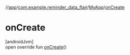 //[app](../../../index.md)/[com.example.reminder_data_flair](../index.md)/[MyApp](index.md)/[onCreate](on-create.md)

# onCreate

[androidJvm]\
open override fun [onCreate](on-create.md)()
